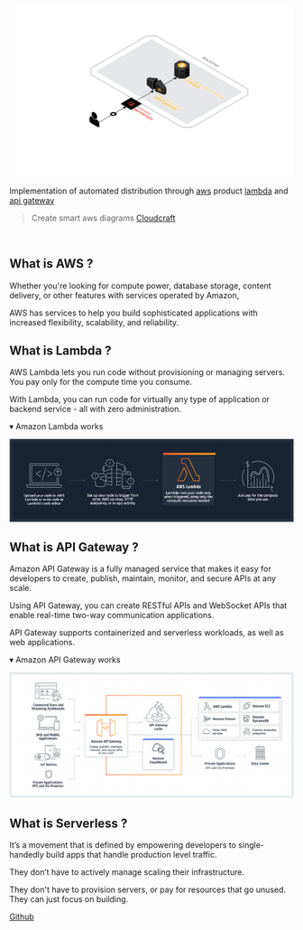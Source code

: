 <img src='https://github.com/byaws/aws-lambda-serverless-deploy/raw/master/screenshots/architecture.png' border='0' alt='architecture' />

Implementation of automated distribution through [aws](https://aws.amazon.com/ko/) product [lambda](https://aws.amazon.com/ko/lambda/) and [api gateway](https://aws.amazon.com/ko/api-gateway/)

> Create smart aws diagrams [Cloudcraft](https://cloudcraft.co/)

<br />

## What is AWS ?

Whether you're looking for compute power, database storage, content delivery, or other features with services operated by Amazon, 

AWS has services to help you build sophisticated applications with increased flexibility, scalability, and reliability.

## What is Lambda ?

AWS Lambda lets you run code without provisioning or managing servers. You pay only for the compute time you consume.

With Lambda, you can run code for virtually any type of application or backend service - all with zero administration.

▾ Amazon Lambda works

<img src='https://github.com/byaws/aws-lambda-serverless-deploy/raw/master/screenshots/lambda-works.png' border='0' alt='lambda-works' />

## What is API Gateway ?

Amazon API Gateway is a fully managed service that makes it easy for developers to create, publish, maintain, monitor, and secure APIs at any scale.

Using API Gateway, you can create RESTful APIs and WebSocket APIs that enable real-time two-way communication applications. 

API Gateway supports containerized and serverless workloads, as well as web applications.

▾ Amazon API Gateway works

<img src='https://github.com/byaws/aws-lambda-serverless-deploy/raw/master/screenshots/api-gateway-works.png' border='0' alt='api-gateway-works' />

## What is Serverless ?

It’s a movement that is defined by empowering developers to single-handedly build apps that handle production level traffic. 

They don’t have to actively manage scaling their infrastructure. 

They don't have to provision servers, or pay for resources that go unused. They can just focus on building.

[Github](https://github.com/serverless/serverless)

